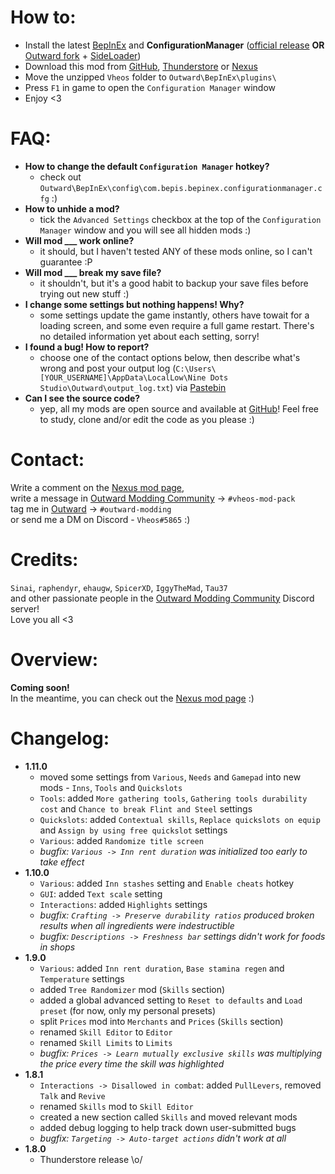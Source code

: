 # How to:
- Install the latest [BepInEx](https://github.com/BepInEx/BepInEx/releases/latest/) and **ConfigurationManager** ([official release](https://github.com/BepInEx/BepInEx.ConfigurationManager/releases/latest) **OR** [Outward fork](https://github.com/Mefino/BepInEx.ConfigurationManager/releases/latest) + [SideLoader](https://github.com/sinai-dev/Outward-SideLoader/releases/latest))
- Download this mod from [GitHub](https://github.com/Vheos777/OutwardMods/releases), [Thunderstore](https://outward.thunderstore.io/package/Vheos/VheosModPack/) or [Nexus](https://www.nexusmods.com/outward/mods/203?tab=files)
- Move the unzipped `Vheos` folder to `Outward\BepInEx\plugins\`
- Press `F1` in game to open the `Configuration Manager` window
- Enjoy <3

# FAQ:
- **How to change the default `Configuration Manager` hotkey?**
    - check out `Outward\BepInEx\config\com.bepis.bepinex.configurationmanager.cfg` :)
- **How to unhide a mod?**
    - tick the `Advanced Settings` checkbox at the top of the `Configuration Manager` window and you will see all hidden mods :)
- **Will mod ___ work online?**
    - it should, but I haven't tested ANY of these mods online, so I can't guarantee :P
- **Will mod ___ break my save file?**
    - it shouldn't, but it's a good habit to backup your save files before trying out new stuff :)
- **I change some settings but nothing happens! Why?**
    - some settings update the game instantly, others have towait for a loading screen, and some even require a full game restart. There's no detailed information yet about each setting, sorry!
- **I found a bug! How to report?**
    - choose one of the contact options below, then describe what's wrong and post your output log (`C:\Users\[YOUR_USERNAME]\AppData\LocalLow\Nine Dots Studio\Outward\output_log.txt`) via [Pastebin](https://pastebin.com/)
- **Can I see the source code?**
    - yep, all my mods are open source and available at [GitHub](https://github.com/Vheos777/OutwardMods)! Feel free to study, clone and/or edit the code as you please :)

# Contact:
Write a comment on the [Nexus mod page](https://www.nexusmods.com/outward/mods/203?tab=posts),  
write a message in [Outward Modding Community](https://discord.gg/zKyfGmy7TR) -> `#vheos-mod-pack`  
tag me in [Outward](https://discord.com/invite/outward) -> `#outward-modding`  
or send me a DM on Discord - `Vheos#5865` :)

# Credits:
`Sinai`, `raphendyr`, `ehaugw`, `SpicerXD`, `IggyTheMad`, `Tau37`  
and other passionate people in the [Outward Modding Community](https://discord.gg/zKyfGmy7TR) Discord server!  
Love you all <3  

# Overview:
**Coming soon!**  
In the meantime, you can check out the [Nexus mod page](https://www.nexusmods.com/outward/mods/203) :)

# Changelog:
- **1.11.0**
    - moved some settings from `Various`, `Needs` and `Gamepad` into new mods - `Inns`, `Tools` and `Quickslots`
    - `Tools`: added `More gathering tools`, `Gathering tools durability cost` and `Chance to break Flint and Steel` settings
    - `Quickslots`: added `Contextual skills`, `Replace quickslots on equip` and `Assign by using free quickslot` settings
    - `Various`: added  `Randomize title screen`
    - *bugfix: `Various -> Inn rent duration` was initialized too early to take effect*
- **1.10.0**
    - `Various`: added `Inn stashes` setting and `Enable cheats` hotkey
    - `GUI`: added `Text scale` setting
    - `Interactions`: added `Highlights` settings
    - *bugfix: `Crafting -> Preserve durability ratios` produced broken results when all ingredients were indestructible*
    - *bugfix: `Descriptions -> Freshness bar` settings didn't work for foods in shops*
- **1.9.0**
    - `Various`: added `Inn rent duration`, `Base stamina regen` and `Temperature` settings
    - added `Tree Randomizer` mod (`Skills` section)
    - added a global advanced setting to `Reset to defaults` and `Load preset` (for now, only my personal presets)
    - split `Prices` mod into `Merchants` and `Prices` (`Skills` section)
    - renamed `Skill Editor` to `Editor`
    - renamed `Skill Limits` to `Limits`
    - *bugfix: `Prices -> Learn mutually exclusive skills` was multiplying the price every time the skill was highlighted*
- **1.8.1**
    - `Interactions -> Disallowed in combat`: added `PullLevers`, removed `Talk` and `Revive`
    - renamed `Skills` mod to `Skill Editor`
    - created a new section called `Skills` and moved relevant mods
    - added debug logging to help track down user-submitted bugs
    - *bugfix: `Targeting -> Auto-target actions` didn't work at all*
- **1.8.0**
    - Thunderstore release \o/